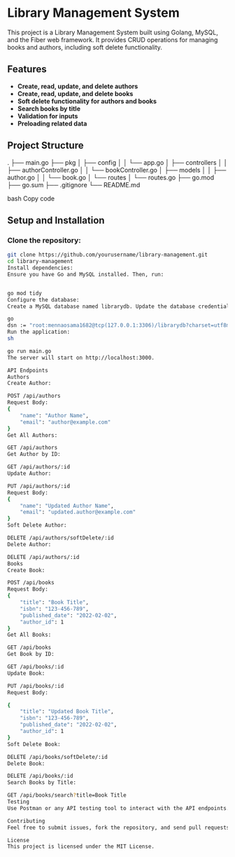 # Library Management System

This project is a Library Management System built using Golang, MySQL, and the Fiber web framework. It provides CRUD operations for managing books and authors, including soft delete functionality.

## Features

- **Create, read, update, and delete authors**
- **Create, read, update, and delete books**
- **Soft delete functionality for authors and books**
- **Search books by title**
- **Validation for inputs**
- **Preloading related data**

## Project Structure

.
├── main.go
├── pkg
│ ├── config
│ │ └── app.go
│ ├── controllers
│ │ ├── authorController.go
│ │ └── bookController.go
│ ├── models
│ │ ├── author.go
│ │ └── book.go
│ └── routes
│ └── routes.go
├── go.mod
├── go.sum
├── .gitignore
└── README.md

bash
Copy code

## Setup and Installation

### Clone the repository:

```sh
git clone https://github.com/yourusername/library-management.git
cd library-management
Install dependencies:
Ensure you have Go and MySQL installed. Then, run:


go mod tidy
Configure the database:
Create a MySQL database named librarydb. Update the database credentials in pkg/config/app.go if necessary:

go
dsn := "root:mennaosama1682@tcp(127.0.0.1:3306)/librarydb?charset=utf8mb4&parseTime=True&loc=Local&allowNativePasswords=true"
Run the application:
sh

go run main.go
The server will start on http://localhost:3000.

API Endpoints
Authors
Create Author:

POST /api/authors
Request Body:
{
    "name": "Author Name",
    "email": "author@example.com"
}
Get All Authors:

GET /api/authors
Get Author by ID:

GET /api/authors/:id
Update Author:

PUT /api/authors/:id
Request Body:
{
    "name": "Updated Author Name",
    "email": "updated.author@example.com"
}
Soft Delete Author:

DELETE /api/authors/softDelete/:id
Delete Author:

DELETE /api/authors/:id
Books
Create Book:

POST /api/books
Request Body:
{
    "title": "Book Title",
    "isbn": "123-456-789",
    "published_date": "2022-02-02",
    "author_id": 1
}
Get All Books:

GET /api/books
Get Book by ID:

GET /api/books/:id
Update Book:

PUT /api/books/:id
Request Body:

{
    "title": "Updated Book Title",
    "isbn": "123-456-789",
    "published_date": "2022-02-02",
    "author_id": 1
}
Soft Delete Book:

DELETE /api/books/softDelete/:id
Delete Book:

DELETE /api/books/:id
Search Books by Title:

GET /api/books/search?title=Book Title
Testing
Use Postman or any API testing tool to interact with the API endpoints.

Contributing
Feel free to submit issues, fork the repository, and send pull requests. For major changes, please open an issue first to discuss what you would like to change.

License
This project is licensed under the MIT License.


